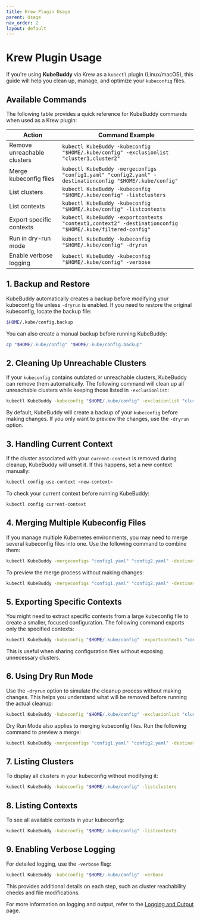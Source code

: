 ```yaml
---
title: Krew Plugin Usage
parent: Usage
nav_order: 2
layout: default
---
```


# Krew Plugin Usage

If you're using **KubeBuddy** via Krew as a `kubectl` plugin (Linux/macOS), this guide will help you clean up, manage, and optimize your `kubeconfig` files.

## Available Commands

The following table provides a quick reference for KubeBuddy commands when used as a Krew plugin:

| Action                    | Command Example |
|---------------------------|----------------|
| Remove unreachable clusters | `kubectl KubeBuddy -kubeconfig "$HOME/.kube/config" -exclusionlist "cluster1,cluster2"` |
| Merge kubeconfig files | `kubectl KubeBuddy -mergeconfigs "config1.yaml" "config2.yaml" -destinationconfig "$HOME/.kube/config"` |
| List clusters | `kubectl KubeBuddy -kubeconfig "$HOME/.kube/config" -listclusters` |
| List contexts | `kubectl KubeBuddy -kubeconfig "$HOME/.kube/config" -listcontexts` |
| Export specific contexts | `kubectl KubeBuddy -exportcontexts "context1,context2" -destinationconfig "$HOME/.kube/filtered-config"` |
| Run in dry-run mode | `kubectl KubeBuddy -kubeconfig "$HOME/.kube/config" -dryrun` |
| Enable verbose logging | `kubectl KubeBuddy -kubeconfig "$HOME/.kube/config" -verbose` |

## 1. Backup and Restore

KubeBuddy automatically creates a backup before modifying your kubeconfig file unless `-dryrun` is enabled. If you need to restore the original kubeconfig, locate the backup file:

```bash
$HOME/.kube/config.backup
```

You can also create a manual backup before running KubeBuddy:

```bash
cp "$HOME/.kube/config" "$HOME/.kube/config.backup"
```

## 2. Cleaning Up Unreachable Clusters

If your `kubeconfig` contains outdated or unreachable clusters, KubeBuddy can remove them automatically. The following command will clean up all unreachable clusters while keeping those listed in `-exclusionlist`:

```bash
kubectl KubeBuddy -kubeconfig "$HOME/.kube/config" -exclusionlist "cluster1,cluster2"
```

By default, KubeBuddy will create a backup of your `kubeconfig` before making changes. If you only want to preview the changes, use the `-dryrun` option.

## 3. Handling Current Context

If the cluster associated with your `current-context` is removed during cleanup, KubeBuddy will unset it. If this happens, set a new context manually:

```bash
kubectl config use-context <new-context>
```

To check your current context before running KubeBuddy:

```bash
kubectl config current-context
```

## 4. Merging Multiple Kubeconfig Files

If you manage multiple Kubernetes environments, you may need to merge several kubeconfig files into one. Use the following command to combine them:

```bash
kubectl KubeBuddy -mergeconfigs "config1.yaml" "config2.yaml" -destinationconfig "$HOME/.kube/config"
```

To preview the merge process without making changes:

```bash
kubectl KubeBuddy -mergeconfigs "config1.yaml" "config2.yaml" -destinationconfig "$HOME/.kube/config" -dryrun
```

## 5. Exporting Specific Contexts

You might need to extract specific contexts from a large kubeconfig file to create a smaller, focused configuration. The following command exports only the specified contexts:

```bash
kubectl KubeBuddy -kubeconfig "$HOME/.kube/config" -exportcontexts "context1,context2" -destinationconfig "$HOME/.kube/filtered-config"
```

This is useful when sharing configuration files without exposing unnecessary clusters.

## 6. Using Dry Run Mode

Use the `-dryrun` option to simulate the cleanup process without making changes. This helps you understand what will be removed before running the actual cleanup:

```bash
kubectl KubeBuddy -kubeconfig "$HOME/.kube/config" -exclusionlist "cluster1" -dryrun
```

Dry Run Mode also applies to merging kubeconfig files. Run the following command to preview a merge:

```bash
kubectl KubeBuddy -mergeconfigs "config1.yaml" "config2.yaml" -destinationconfig "$HOME/.kube/config" -dryrun
```

## 7. Listing Clusters

To display all clusters in your kubeconfig without modifying it:

```bash
kubectl KubeBuddy -kubeconfig "$HOME/.kube/config" -listclusters
```

## 8. Listing Contexts

To see all available contexts in your kubeconfig:

```bash
kubectl KubeBuddy -kubeconfig "$HOME/.kube/config" -listcontexts
```

## 9. Enabling Verbose Logging

For detailed logging, use the `-verbose` flag:

```bash
kubectl KubeBuddy -kubeconfig "$HOME/.kube/config" -verbose
```

This provides additional details on each step, such as cluster reachability checks and file modifications.

For more information on logging and output, refer to the [Logging and Output](../logging-output) page.

